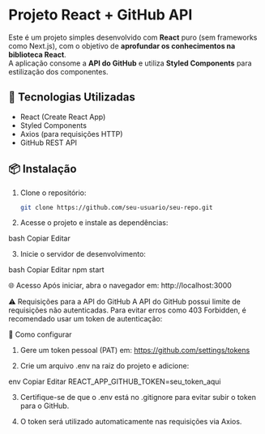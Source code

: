# Projeto React + GitHub API

Este é um projeto simples desenvolvido com **React** puro (sem frameworks como Next.js), com o objetivo de **aprofundar os conhecimentos na biblioteca React**.  
A aplicação consome a **API do GitHub** e utiliza **Styled Components** para estilização dos componentes.

## 🚀 Tecnologias Utilizadas

- React (Create React App)
- Styled Components
- Axios (para requisições HTTP)
- GitHub REST API

## 📦 Instalação

1. Clone o repositório:

   ```bash
   git clone https://github.com/seu-usuario/seu-repo.git

2. Acesse o projeto e instale as dependências:

bash
Copiar
Editar

3. Inicie o servidor de desenvolvimento:

bash
Copiar
Editar
npm start

🌐 Acesso
Após iniciar, abra o navegador em:
http://localhost:3000

⚠️ Requisições para a API do GitHub
A API do GitHub possui limite de requisições não autenticadas. Para evitar erros como 403 Forbidden, é recomendado usar um token de autenticação:

🔑 Como configurar
1. Gere um token pessoal (PAT) em:
https://github.com/settings/tokens

2. Crie um arquivo .env na raiz do projeto e adicione:

env
Copiar
Editar
REACT_APP_GITHUB_TOKEN=seu_token_aqui

3. Certifique-se de que o .env está no .gitignore para evitar subir o token para o GitHub.

4. O token será utilizado automaticamente nas requisições via Axios.